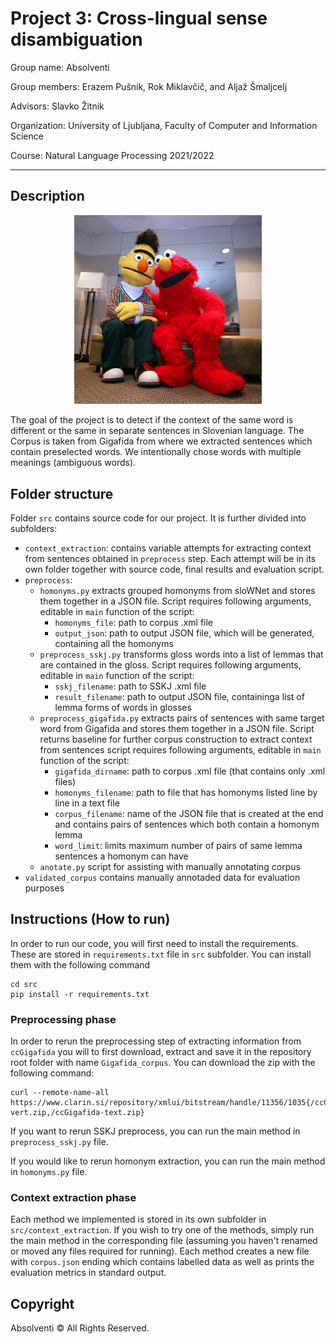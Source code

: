 # Project 3: Cross-lingual sense disambiguation
Group name: Absolventi

Group members: Erazem Pušnik, Rok Miklavčič, and Aljaž Šmaljcelj

Advisors: Slavko Žitnik

Organization: University of Ljubljana, Faculty of Computer and Information Science

Course: Natural Language Processing 2021/2022

---

## Description

<p align="center">
 <img src="/data/elmo_bert.jpg" alt="drawing" width="300"/>
</p>
 
The goal of the project is to detect if the context of the same word is different or the same in separate sentences in Slovenian language. 
The Corpus is taken from Gigafida from where we extracted sentences which contain preselected words. 
We intentionally chose words with multiple meanings (ambiguous words).

## Folder structure

Folder `src` contains source code for our project.
It is further divided into subfolders:

* `context_extraction`: contains variable attempts for extracting context from sentences obtained in `preprocess` step. Each attempt will be in its own folder together with source code, final results and evaluation script.
* `preprocess`:
  * `homonyms.py` extracts grouped homonyms from sloWNet and stores them together in a JSON file. Script requires following arguments, editable in `main` function of the script:
    * `homonyms_file`: path to corpus .xml file
    * `output_json`: path to output JSON file, which will be generated, containing all the homonyms
  * `preprocess_sskj.py` transforms gloss words into a list of lemmas that are contained in the gloss. Script requires following arguments, editable in `main` function of the script:
    * `sskj_filename`:  path to SSKJ .xml file
    * `result_filename`: path to output JSON file, containinga list of lemma forms of words in glosses
  * `preprocess_gigafida.py` extracts pairs of sentences with same target word from Gigafida and stores them together in a JSON file. Script returns baseline for further corpus construction to extract context from sentences script requires following arguments, editable in `main` function of the script:
    * `gigafida_dirname`: path to corpus .xml file (that contains only .xml files)
    * `homonyms_filename`: path to file that has homonyms listed line by line in a text file
    * `corpus_filename`: name of the JSON file that is created at the end and contains pairs of sentences which both contain a homonym lemma
    * `word_limit`: limits maximum number of pairs of same lemma sentences a homonym can have
  * `anotate.py` script for assisting with manually annotating corpus
* `validated_corpus` contains manually annotaded data for evaluation purposes

## Instructions (How to run)

In order to run our code, you will first need to install the requirements.
These are stored in `requirements.txt` file in `src` subfolder.
You can install them with the following command

```
cd src
pip install -r requirements.txt
```

### Preprocessing phase

In order to rerun the preprocessing step of extracting information from `ccGigafida` you will to first download, extract and save it in the repository root folder with name `Gigafida_corpus`.
You can download the zip with the following command:

```
curl --remote-name-all https://www.clarin.si/repository/xmlui/bitstream/handle/11356/1035{/ccGigafidaV1_0.zip,/ccGigafida-vert.zip,/ccGigafida-text.zip}
```

If you want to rerun SSKJ preprocess, you can run the main method in `preprocess_sskj.py` file.

If you would like to rerun homonym extraction, you can run the main method in `homonyms.py` file.

### Context extraction phase

Each method we implemented is stored in its own subfolder in `src/context_extraction`.
If you wish to try one of the methods, simply run the main method in the corresponding file (assuming you haven't renamed or moved any files required for running).
Each method creates a new file with `corpus.json` ending which contains labelled data as well as prints the evaluation metrics in standard output.

## Copyright

<footer id="footer">
  <p class="copyright">Absolventi &copy;<a href="<?php bloginfo('url'); ?>" title="<?php bloginfo('name'); ?>home"><?php bloginfo('name'); ?></a> <?php echo date('Y'); ?> All Rights Reserved.</p>
</footer>
